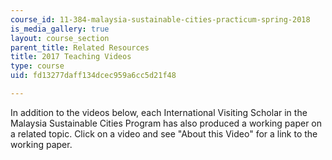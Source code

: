 ```yaml
---
course_id: 11-384-malaysia-sustainable-cities-practicum-spring-2018
is_media_gallery: true
layout: course_section
parent_title: Related Resources
title: 2017 Teaching Videos
type: course
uid: fd13277daff134dcec959a6cc5d21f48

---
```


In addition to the videos below, each International Visiting Scholar in the Malaysia Sustainable Cities Program has also produced a working paper on a related topic. Click on a video and see "About this Video" for a link to the working paper.